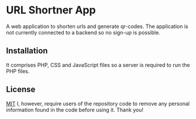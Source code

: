 # URL Shortner App

A web application to shorten urls and generate qr-codes. The application is not currently connected to a backend so no sign-up is possible.

## Installation

It comprises PHP, CSS and JavaScript files so a server is required to run the PHP files.

## License

[MIT](https://choosealicense.com/licenses/mit/)
I, however, require users of the repository code to remove any personal information found in the code before using it. Thank you!
